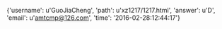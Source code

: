 {'username': u'GuoJiaCheng', 'path': u'xz1217/1217.html', 'answer': u'D', 'email': u'amtcmp@126.com', 'time': '2016-02-28:12:44:17'}